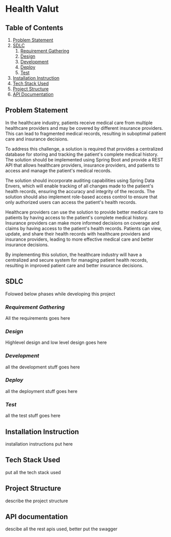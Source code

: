 
# Health Valut

## Table of Contents
 1. [Problem Statement](#problem-statement)
 2. [SDLC](#sdlc)
    1. [Requirement Gathering](#requirement-gathering)
    2. [Design](#design)
    3. [Development](#development)
    4. [Deploy](#deploy)
    5. [Test](#test)
 4. [Installation Instruction](#installation-instruction)
 5. [Tech Stack Used](#tech-stack-used)
 6. [Project Structure](#project-structure)
 7. [API Documentation](#api-documentation)

## Problem Statement

In the healthcare industry, patients receive medical care from multiple healthcare providers and may be covered by different insurance providers. This can lead to fragmented medical records, resulting in suboptimal patient care and insurance decisions.

To address this challenge, a solution is required that provides a centralized database for storing and tracking the patient's complete medical history. The solution should be implemented using Spring Boot and provide a REST API that allows healthcare providers, insurance providers, and patients to access and manage the patient's medical records.

The solution should incorporate auditing capabilities using Spring Data Envers, which will enable tracking of all changes made to the patient's health records, ensuring the accuracy and integrity of the records. The solution should also implement role-based access control to ensure that only authorized users can access the patient's health records.

Healthcare providers can use the solution to provide better medical care to patients by having access to the patient's complete medical history. Insurance providers can make more informed decisions on coverage and claims by having access to the patient's health records. Patients can view, update, and share their health records with healthcare providers and insurance providers, leading to more effective medical care and better insurance decisions.

By implementing this solution, the healthcare industry will have a centralized and secure system for managing patient health records, resulting in improved patient care and better insurance decisions.

## SDLC

Folowed below phases while developing this project
### *Requirement Gathering*

All the requirements goes here

### *Design*

Highlevel design and low level design goes here

### *Development*
all the development stuff goes here

### *Deploy*

all the deployment stuff goes here

### *Test*

all the test stuff goes here

## Installation Instruction

installation instructions put here

## Tech Stack Used

put all the tech stack used

## Project Structure

describe the project structure

## API documentation

descibe all the rest apis used, better put the swagger
